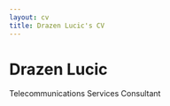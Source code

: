 ```yaml
---
layout: cv
title: Drazen Lucic's CV
---
```

# Drazen Lucic
Telecommunications Services Consultant

<!-- ### Footer

Last updated: July 2022 -->

